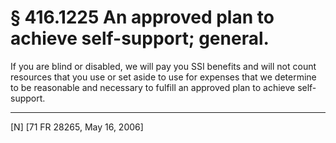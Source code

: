 # § 416.1225   An approved plan to achieve self-support; general.

If you are blind or disabled, we will pay you SSI benefits and will not count resources that you use or set aside to use for expenses that we determine to be reasonable and necessary to fulfill an approved plan to achieve self-support.



---

[N] [71 FR 28265, May 16, 2006]




